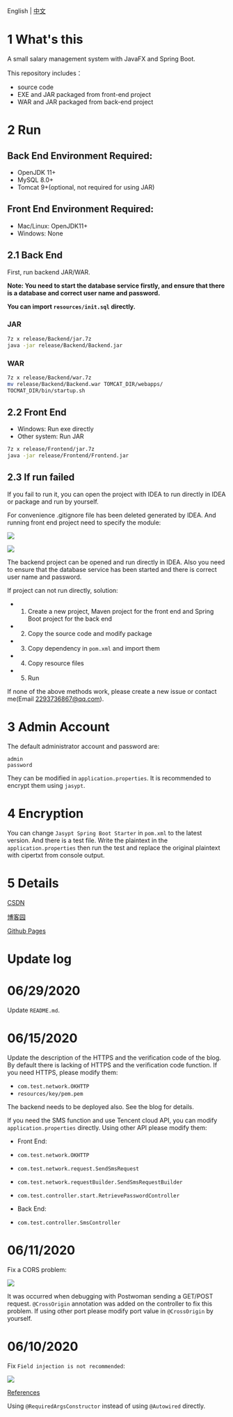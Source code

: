 English | [中文]()

# 1 What's this

A small salary management system with JavaFX and Spring Boot.

This repository includes：
- source code
- EXE and JAR packaged from front-end project 
- WAR and JAR packaged from back-end project

# 2 Run

## Back End Environment Required:
- OpenJDK 11+
- MySQL 8.0+
- Tomcat 9+(optional, not required for using JAR)

## Front End Environment Required:
- Mac/Linux: OpenJDK11+
- Windows: None

## 2.1 Back End
First, run backend JAR/WAR.

**Note: You need to start the database service firstly, and ensure that there is a database and correct user name and password.**

**You can import `resources/init.sql` directly.**
### JAR

```bash
7z x release/Backend/jar.7z
java -jar release/Backend/Backend.jar
```

### WAR

```bash
7z x release/Backend/war.7z
mv release/Backend/Backend.war TOMCAT_DIR/webapps/
TOCMAT_DIR/bin/startup.sh
```

## 2.2 Front End 

- Windows: Run exe directly
- Other system: Run JAR

```bash
7z x release/Frontend/jar.7z
java -jar release/Frontend/Frontend.jar
```

## 2.3 If run failed

If you fail to run it, you can open the project with IDEA to run directly in IDEA or package and run by yourself.

For convenience .gitignore file has been deleted generated by IDEA. And running front end project need to specify the module:

![](https://img-blog.csdnimg.cn/20200606171719997.png)

![](https://img-blog.csdnimg.cn/20200606171810118.png)

The backend project can be opened and run directly in IDEA. Also you need to ensure that the database service has been started and there is correct user name and password.

If project can not run directly, solution:

- 1. Create a new project, Maven project for the front end and Spring Boot project for the back end
- 2. Copy the source code and modify package
- 3. Copy dependency in `pom.xml` and import them
- 4. Copy resource files
- 5. Run

If none of the above methods work, please create a new issue or contact me(Email 2293736867@qq.com).

# 3 Admin Account

The default administrator account and password are:

```
admin
password
```

They can be modified in `application.properties`. It is recommended to encrypt them using `jasypt`.

# 4 Encryption

You can change `Jasypt Spring Boot Starter` in `pom.xml` to the latest version. And there is a test file. Write the plaintext in the `application.properties` then run the test and replace the original plaintext with cipertxt from console output.

# 5 Details 

[CSDN](https://blog.csdn.net/qq_27525611/article/details/105083135)

[博客园](https://www.cnblogs.com/6b7b5fc3/p/13054733.html)

[Github Pages](https://www.bingling.site/post/javafxspringbootyan-zheng-ma-gong-neng-de-xiao-xing-xin-chou-guan-li-xi-tong/)


# Update log
# 06/29/2020
Update `README.md`.

# 06/15/2020

Update the description of the HTTPS and the verification code of the blog. By default there is lacking of HTTPS and the verification code function. If you need HTTPS, please modify them:

- `com.test.network.OKHTTP`
- `resources/key/pem.pem`

The backend needs to be deployed also. See the blog for details.

If you need the SMS function and use Tencent cloud API, you can modify `application.properties` directly. Using other API please modify them:

- Front End:

- `com.test.network.OKHTTP`
- `com.test.network.request.SendSmsRequest`
- `com.test.network.requestBuilder.SendSmsRequestBuilder`
- `com.test.controller.start.RetrievePasswordController`

- Back End:
- `com.test.controller.SmsController`

# 06/11/2020
Fix a CORS problem:

![](https://s1.ax1x.com/2020/06/11/tqZ6JO.png)

It was occurred when debugging with Postwoman sending a GET/POST request. `@CrossOrigin` annotation was added on the controller to fix this problem. If using other port please modify port value in `@CrossOrigin` by yourself.

# 06/10/2020

Fix `Field injection is not recommended`:

![](https://img-blog.csdnimg.cn/20200610210255455.png)

[References](https://blog.csdn.net/jianzhang11/article/details/105283642)

Using `@RequiredArgsConstructor` instead of using `@Autowired` directly.




